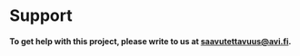 # Support

#### To get help with this project, please write to us at [saavutettavuus@avi.fi](mailto:saavutettavuus@avi.fi).

